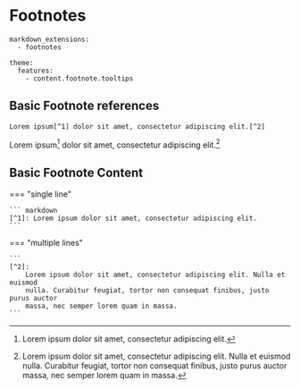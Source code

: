 # Footnotes

```
markdown_extensions:
  - footnotes
```

```
theme:
  features:
    - content.footnote.tooltips
```

## Basic Footnote references

```
Lorem ipsum[^1] dolor sit amet, consectetur adipiscing elit.[^2]
```

<div class="result" markdown>

Lorem ipsum[^1] dolor sit amet, consectetur adipiscing elit.[^2]

</div>

## Basic Footnote Content

=== "single line"

    ``` markdown
    [^1]: Lorem ipsum dolor sit amet, consectetur adipiscing elit.
    ```

=== "multiple lines"

    ```
    [^2]:
        Lorem ipsum dolor sit amet, consectetur adipiscing elit. Nulla et euismod
        nulla. Curabitur feugiat, tortor non consequat finibus, justo purus auctor
        massa, nec semper lorem quam in massa.
    ```

[^1]: Lorem ipsum dolor sit amet, consectetur adipiscing elit.
[^2]:
    Lorem ipsum dolor sit amet, consectetur adipiscing elit. Nulla et euismod
    nulla. Curabitur feugiat, tortor non consequat finibus, justo purus
    auctor massa, nec semper lorem quam in massa.

